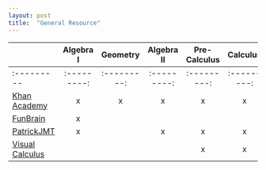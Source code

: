 ```yaml
---
layout: post
title:  "General Resource"
---
```


|   	| Algebra I	| Geometry	| Algebra II	| Pre-Calculus	| Calculus |
|:---------	|:---------:	|:---------:	|:---------:	|:---------:	|:---------:  |
|:---------	|:---------:	|:---------:	|:---------:	|:---------:	|:---------:  |
|[Khan Academy][Khan]	|x   	|x   	|x  	|x   	|x  |
|[FunBrain][FunB]	|x   	|   	|   	|   	|  |
|[PatrickJMT][PJMT]	|x   	|   	| x  	|x   	|x  |
|[Visual Calculus][VisCal]	|   	|   	|   	|x   	|x  |


[Khan]: https://www.khanacademy.org/
[FunB]: https://www.funbrain.com/math-zone
[PJMT]: PatrickJmT.com
[VisCal]: http://archives.math.utk.edu/visual.calculus/
